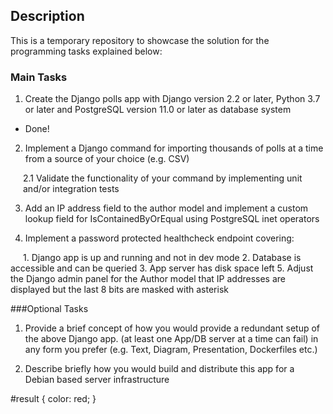 ## Description

<p>This is a temporary repository to showcase the solution for the programming tasks
explained below:</p>

### Main Tasks

1. Create the Django polls app with Django version 2.2 or later, Python 3.7 or later and PostgreSQL version 11.0 or later as database system

- <span id=result>Done!</span>

2. Implement a Django command for importing thousands of polls at a time from a source of your choice (e.g. CSV)

<p style="margin-left:20px;">2.1 Validate the functionality of your command by implementing unit and/or integration tests</p>

3. Add an IP address field to the author model and implement a custom lookup field for IsContainedByOrEqual using PostgreSQL inet operators

4. Implement a password protected healthcheck endpoint covering:

<span style="margin-left:20px;">
1.	Django app is up and running and not in dev mode
2.	Database is accessible and can be queried
3.	App server has disk space left
5. Adjust the Django admin panel for the Author model that IP addresses are displayed but the last 8 bits are masked with asterisk
</span>

###Optional Tasks

1. Provide a brief concept of how you would provide a redundant setup of the above Django app. (at least one App/DB server at a time can fail) in any form you prefer (e.g. Text, Diagram, Presentation, Dockerfiles etc.)

2. Describe briefly how you would build and distribute this app for a Debian based server infrastructure

#result {
color: red;
}
